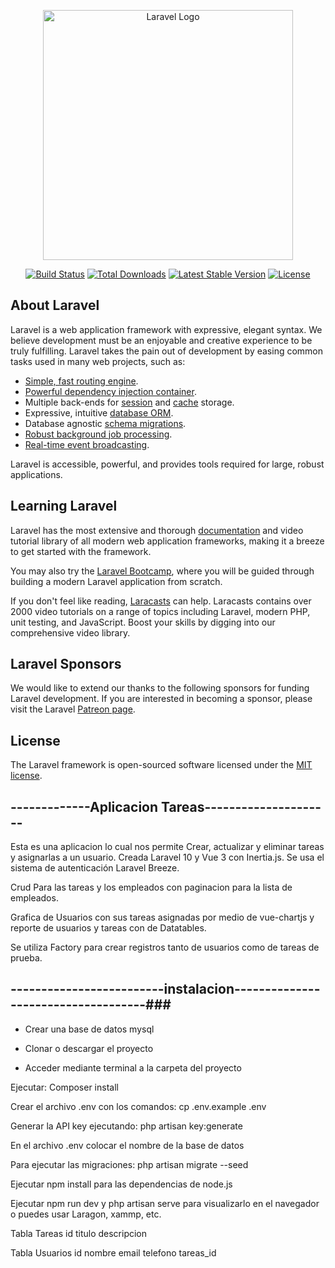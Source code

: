 <p align="center"><a href="https://laravel.com" target="_blank"><img src="https://raw.githubusercontent.com/laravel/art/master/logo-lockup/5%20SVG/2%20CMYK/1%20Full%20Color/laravel-logolockup-cmyk-red.svg" width="400" alt="Laravel Logo"></a></p>

<p align="center">
<a href="https://github.com/laravel/framework/actions"><img src="https://github.com/laravel/framework/workflows/tests/badge.svg" alt="Build Status"></a>
<a href="https://packagist.org/packages/laravel/framework"><img src="https://img.shields.io/packagist/dt/laravel/framework" alt="Total Downloads"></a>
<a href="https://packagist.org/packages/laravel/framework"><img src="https://img.shields.io/packagist/v/laravel/framework" alt="Latest Stable Version"></a>
<a href="https://packagist.org/packages/laravel/framework"><img src="https://img.shields.io/packagist/l/laravel/framework" alt="License"></a>
</p>

## About Laravel

Laravel is a web application framework with expressive, elegant syntax. We believe development must be an enjoyable and creative experience to be truly fulfilling. Laravel takes the pain out of development by easing common tasks used in many web projects, such as:

- [Simple, fast routing engine](https://laravel.com/docs/routing).
- [Powerful dependency injection container](https://laravel.com/docs/container).
- Multiple back-ends for [session](https://laravel.com/docs/session) and [cache](https://laravel.com/docs/cache) storage.
- Expressive, intuitive [database ORM](https://laravel.com/docs/eloquent).
- Database agnostic [schema migrations](https://laravel.com/docs/migrations).
- [Robust background job processing](https://laravel.com/docs/queues).
- [Real-time event broadcasting](https://laravel.com/docs/broadcasting).

Laravel is accessible, powerful, and provides tools required for large, robust applications.

## Learning Laravel

Laravel has the most extensive and thorough [documentation](https://laravel.com/docs) and video tutorial library of all modern web application frameworks, making it a breeze to get started with the framework.

You may also try the [Laravel Bootcamp](https://bootcamp.laravel.com), where you will be guided through building a modern Laravel application from scratch.

If you don't feel like reading, [Laracasts](https://laracasts.com) can help. Laracasts contains over 2000 video tutorials on a range of topics including Laravel, modern PHP, unit testing, and JavaScript. Boost your skills by digging into our comprehensive video library.

## Laravel Sponsors

We would like to extend our thanks to the following sponsors for funding Laravel development. If you are interested in becoming a sponsor, please visit the Laravel [Patreon page](https://patreon.com/taylorotwell).


## License

The Laravel framework is open-sourced software licensed under the [MIT license](https://opensource.org/licenses/MIT).




## -------------Aplicacion Tareas---------------------

Esta es una aplicacion lo cual nos permite Crear, actualizar y eliminar tareas y asignarlas a un usuario. Creada Laravel 10 y Vue 3 con Inertia.js. Se usa el sistema de autenticación Laravel Breeze.

Crud Para las tareas y los empleados con paginacion para la lista de empleados.

Grafica de Usuarios con sus tareas asignadas por medio de vue-chartjs y reporte de usuarios y tareas con de Datatables.

Se utiliza Factory para crear registros tanto de usuarios como de tareas de prueba.


## -------------------------instalacion------------------------------------###

- Crear una base de datos mysql

- Clonar o descargar el proyecto

- Acceder mediante terminal a la carpeta del proyecto

Ejecutar:  Composer install

Crear el archivo .env con los comandos:  cp .env.example .env

Generar la API key ejecutando:  php artisan key:generate 

En el archivo .env colocar el nombre de la base de datos

Para ejecutar las migraciones: php artisan migrate --seed

Ejecutar npm install para las dependencias de node.js

Ejecutar npm run dev y php artisan serve para visualizarlo en el navegador o puedes usar Laragon, xammp, etc.

Tabla Tareas
id
titulo
descripcion


Tabla Usuarios
id
nombre
email
telefono
tareas_id
